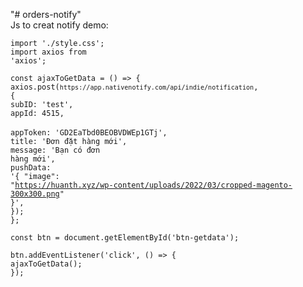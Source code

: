 "# orders-notify" <br>
Js to creat notify demo:<br>

<code>import './style.css';</code> <br>
<code>import axios from 'axios';</code> <br>

<code>const ajaxToGetData = () => { </code> <br>
<code>axios.post(`https://app.nativenotify.com/api/indie/notification`, { </code> <br>
    <code>subID: 'test', </code> <br>
    <code>appId: 4515, </code> <br>
    <code>appToken: 'GD2EaTbd0BEOBVDWEp1GTj', </code> <br>
    <code>title: 'Đơn đặt hàng mới', </code> <br>
    <code>message: 'Bạn có đơn hàng mới', </code> <br>
    <code>pushData: </code> <br>
      <code>'{ "image": "https://huanth.xyz/wp-content/uploads/2022/03/cropped-magento-300x300.png" }', </code> <br>
  <code>}); </code> <br>
<code>}; </code> <br>

<code>const btn = document.getElementById('btn-getdata'); </code> <br>

<code>btn.addEventListener('click', () => { </code> <br>
  <code>ajaxToGetData(); </code> <br>
<code>}); </code> <br>

